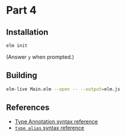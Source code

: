 Part 4
======

## Installation

```bash
elm init
```

(Answer `y` when prompted.)


## Building

```bash
elm-live Main.elm --open -- --output=elm.js
```

## References

* [Type Annotation syntax reference](http://elm-lang.org/docs/syntax#type-annotations)
* [`type alias` syntax reference](http://elm-lang.org/docs/syntax#type-aliases)
